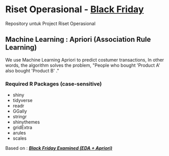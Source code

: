 # Riset Operasional - [Black Friday](https://www.kaggle.com/mehdidag/black-friday)
Repository untuk Project Riset Operasional

## Machine Learning : Apriori (Association Rule Learning)
We use Machine Learning Apriori to predict costumer transactions, In other words, the algorithm solves the problem, "People who bought 'Product A' also bought 'Product B' ."

### Required R Packages (case-sensitive)
- shiny
- tidyverse
- readr
- GGally
- stringr
- shinythemes
- gridExtra
- arules
- scales

Based on : [***Black Friday Examined (EDA + Apriori)***](https://www.kaggle.com/dabate/black-friday-examined-eda-apriori/notebook)
